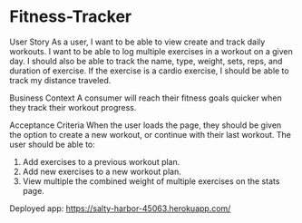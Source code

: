 # Fitness-Tracker

User Story
As a user, I want to be able to view create and track daily workouts. I want to be able to log multiple exercises in a workout on a given day. I should also be able to track the name, type, weight, sets, reps, and duration of exercise. If the exercise is a cardio exercise, I should be able to track my distance traveled.

Business Context
A consumer will reach their fitness goals quicker when they track their workout progress.

Acceptance Criteria
When the user loads the page, they should be given the option to create a new workout, or continue with their last workout.
The user should be able to:
1. Add exercises to a previous workout plan.
2. Add new exercises to a new workout plan.
3. View multiple the combined weight of multiple exercises on the stats page.

Deployed app:
https://salty-harbor-45063.herokuapp.com/
